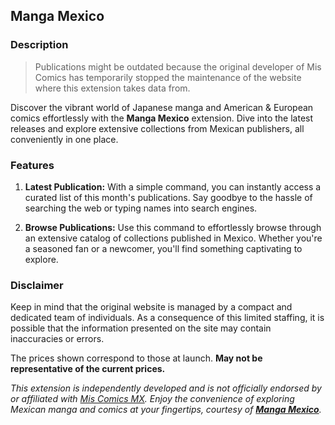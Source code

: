 ## Manga Mexico

### Description

> Publications might be outdated because the original developer of Mis Comics has temporarily stopped the maintenance of the website where this extension takes data from.

Discover the vibrant world of Japanese manga and American & European comics effortlessly with the **Manga Mexico** extension. Dive into the latest releases and explore extensive collections from Mexican publishers, all conveniently in one place.

### Features

1. **Latest Publication:** With a simple command, you can instantly access a curated list of this month's publications. Say goodbye to the hassle of searching the web or typing names into search engines.

2. **Browse Publications:** Use this command to effortlessly browse through an extensive catalog of collections published in Mexico. Whether you're a seasoned fan or a newcomer, you'll find something captivating to explore.

### Disclaimer

Keep in mind that the original website is managed by a compact and dedicated team of individuals. As a consequence of this limited staffing, it is possible that the information presented on the site may contain inaccuracies or errors.

The prices shown correspond to those at launch. **May not be representative of the current prices.**

_This extension is independently developed and is not officially endorsed by or affiliated with [Mis Comics MX](https://miscomics.com.mx/). Enjoy the convenience of exploring Mexican manga and comics at your fingertips, courtesy of **[Manga Mexico](https://www.raycast.com/mrolivo/manga-calendar)**._
